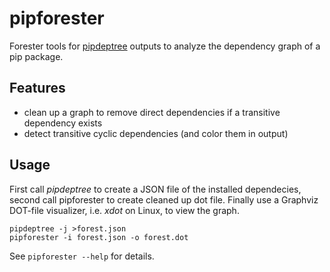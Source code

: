 # pipforester

Forester tools for [pipdeptree](https://pypi.org/project/pipdeptree/) outputs to analyze the dependency graph of a pip package.

## Features

- clean up a graph to remove direct dependencies if a transitive dependency exists
- detect transitive cyclic dependencies (and color them in output)

## Usage

First call *pipdeptree* to create a JSON file of the installed dependecies,
second call pipforester to create cleaned up dot file.
Finally use a Graphviz DOT-file visualizer, i.e. *xdot* on Linux, to view the graph.

```shell
pipdeptree -j >forest.json
pipforester -i forest.json -o forest.dot
```

See `pipforester --help` for details.

